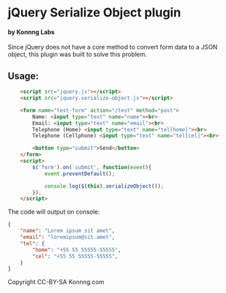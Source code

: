# jQuery Serialize Object plugin
#### by Konnng Labs

Since jQuery does not have a core method to convert form data to a JSON object,
this plugin was built to solve this problem.

## Usage:
```HTML
    <script src="jquery.js"></script>
    <script src="jquery.serialize-object.js"></script>
```

```HTML
    <form name="test-form" action="/test" method="post">
        Name: <input type="text" name="name"><br>
        Email: <input type="text" name="email"><br>
        Telephone (Home) <input type="text" name="tel[home]"><br>
        Telephone (Cellphone) <input type="text" name="tel[cel]"><br>

        <button type="submit">Send</button>
    </form>
    <script>
        $('form').on('submit', function(event){
            event.preventDefault();

            console.log($(this).serializeObject());
        });
    </script>
```

The code will output on console:

```JSON
{
    "name": "Lorem ipsum sit amet",
    "email": "loremipsum@sit.amet",
    "tel": {
        "home": "+55 55 55555-55555",
        "cel": "+55 55 55555-55555",
    }
}
```

Copyright CC-BY-SA Konnng.com
